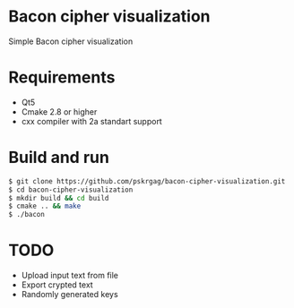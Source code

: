 # Bacon cipher visualization
Simple Bacon cipher visualization

# Requirements 
  - Qt5
  - Cmake 2.8 or higher
  - cxx compiler with 2a standart support
# Build and run
  ```sh
$ git clone https://github.com/pskrgag/bacon-cipher-visualization.git
$ cd bacon-cipher-visualization
$ mkdir build && cd build
$ cmake .. && make 
$ ./bacon
```
# TODO
  - Upload input text from file
  - Export crypted text
  - Randomly generated keys
